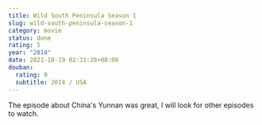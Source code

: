 ```yaml
---
title: Wild South Peninsula Season 1
slug: wild-south-peninsula-season-1
category: movie
status: done
rating: 5
year: "2014"
date: 2021-10-19 02:31:28+08:00
douban:
  rating: 0
  subtitle: 2014 / USA
---
```


The episode about China's Yunnan was great, I will look for other episodes to watch.
